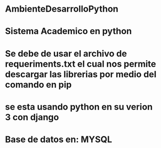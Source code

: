 # AmbienteDesarrolloPython
# Sistema Academico en python

# Se debe de usar el archivo de requeriments.txt el cual nos permite descargar las librerias por medio del comando en pip 

# se esta usando python en su verion 3 con django
# Base de datos en: MYSQL
